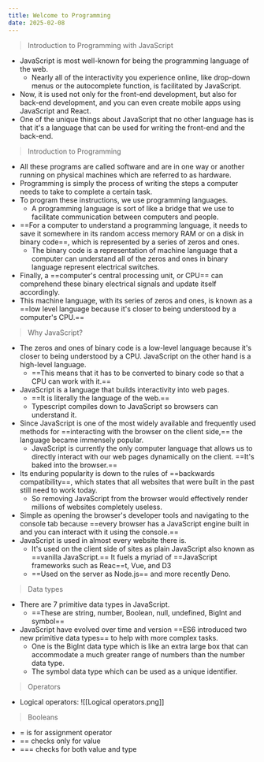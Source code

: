```yaml
---
title: Welcome to Programming
date: 2025-02-08
---
```

> Introduction to Programming with JavaScript
- JavaScript is most well-known for being the programming language of the web.
	- Nearly all of the interactivity you experience online, like drop-down menus or the autocomplete function, is facilitated by JavaScript. 
- Now, it is used not only for the front-end development, but also for back-end development, and you can even create mobile apps using JavaScript and React.
- One of the unique things about JavaScript that no other language has is that it's a language that can be used for writing the front-end and the back-end.

> Introduction to Programming
- All these programs are called software and are in one way or another running on physical machines which are referred to as hardware.
- Programming is simply the process of writing the steps a computer needs to take to complete a certain task.
- To program these instructions, we use programming languages.
	- A programming language is sort of like a bridge that we use to facilitate communication between computers and people. 
- ==For a computer to understand a programming language, it needs to save it somewhere in its random access memory RAM or on a disk in binary code==, which is represented by a series of zeros and ones. 
	- The binary code is a representation of machine language that a computer can understand all of the zeros and ones in binary language represent electrical switches. 
- Finally, a ==computer's central processing unit, or CPU== can comprehend these binary electrical signals and update itself accordingly.
- This machine language, with its series of zeros and ones, is known as a ==low level language because it's closer to being understood by a computer's CPU.==

> Why JavaScript?
- The zeros and ones of binary code is a low-level language because it's closer to being understood by a CPU. JavaScript on the other hand is a high-level language. 
	- ==This means that it has to be converted to binary code so that a CPU can work with it.==
- JavaScript is a language that builds interactivity into web pages. 
	- ==It is literally the language of the web.==
	- Typescript compiles down to JavaScript so browsers can understand it. 
- Since JavaScript is one of the most widely available and frequently used methods for ==interacting with the browser on the client side,== the language became immensely popular.
	- JavaScript is currently the only computer language that allows us to directly interact with our web pages dynamically on the client. ==It's baked into the browser.==
- Its enduring popularity is down to the rules of ==backwards compatibility==, which states that all websites that were built in the past still need to work today. 
	- So removing JavaScript from the browser would effectively render millions of websites completely useless.
- Simple as opening the browser's developer tools and navigating to the console tab because ==every browser has a JavaScript engine built in and you can interact with it using the console.== 
- JavaScript is used in almost every website there is. 
	 - It's used on the client side of sites as plain JavaScript also known as ==vanilla JavaScript.== It fuels a myriad of ==JavaScript frameworks such as Reac==t, Vue, and D3 
	- ==Used on the server as Node.js== and more recently Deno.

> Data types
- There are 7 primitive data types in JavaScript. 
	- ==These are string, number, Boolean, null, undefined, BigInt and symbol==
- JavaScript have evolved over time and version ==ES6 introduced two new primitive data types== to help with more complex tasks. 
	- One is the BigInt data type which is like an extra large box that can accommodate a much greater range of numbers than the number data type. 
	- The symbol data type which can be used as a unique identifier.

> Operators
- Logical operators: ![[Logical operators.png]]

> Booleans
- = is for assignment operator
- == checks only for value 
- === checks for both value and type 

